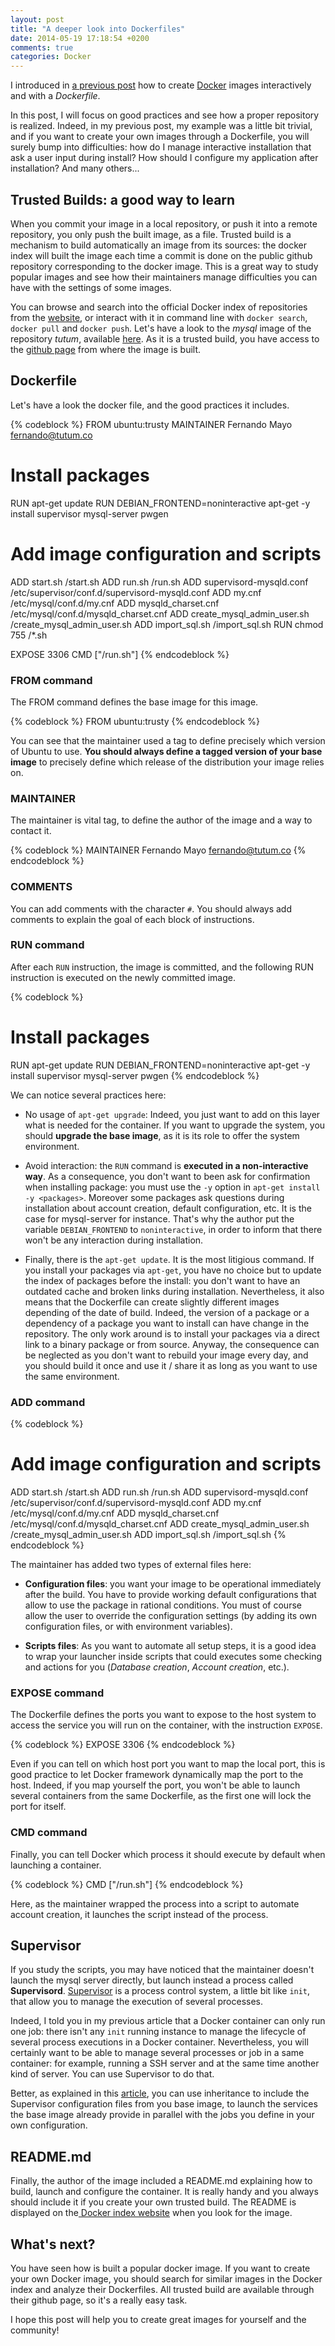 ```yaml
---
layout: post
title: "A deeper look into Dockerfiles"
date: 2014-05-19 17:18:54 +0200
comments: true
categories: Docker
---
```


I introduced in [a previous post][first-look-dockerfiles] how to create [Docker][docker-site] images interactively and with a *Dockerfile*.

In this post, I will focus on good practices and see how a proper repository is realized. Indeed, in my previous post, my example was a little bit trivial, and if you want to create your own images through a Dockerfile, you will surely bump into difficulties: how do I manage interactive installation that ask a user input during install? How should I configure my application after installation? And many others...

<!-- More -->

Trusted Builds: a good way to learn
-----------------------------------

When you commit your image in a local repository, or push it into a remote repository, you only push the built image, as a file.
Trusted build is a mechanism to build automatically an image from its sources: the docker index will built the image each time a commit is done on the public github repository corresponding to the docker image.
This is a great way to study popular images and see how their maintainers manage difficulties you can have with the settings of some images.

You can browse and search into the official Docker index of repositories from the [website][docker-index], or interact with it in command line with `docker search`, `docker pull` and `docker push`.
Let's have a look to the *mysql* image of the repository *tutum*, available [here][tutum-mysql-docker]. As it is a trusted build, you have access to the [github page][tutum-mysql-github] from where the image is built.

Dockerfile
----------

Let's have a look the docker file, and the good practices it includes.

{% codeblock %}
FROM ubuntu:trusty
MAINTAINER Fernando Mayo <fernando@tutum.co>

# Install packages
RUN apt-get update
RUN DEBIAN_FRONTEND=noninteractive apt-get -y install supervisor mysql-server pwgen

# Add image configuration and scripts
ADD start.sh /start.sh
ADD run.sh /run.sh
ADD supervisord-mysqld.conf /etc/supervisor/conf.d/supervisord-mysqld.conf
ADD my.cnf /etc/mysql/conf.d/my.cnf
ADD mysqld_charset.cnf /etc/mysql/conf.d/mysqld_charset.cnf
ADD create_mysql_admin_user.sh /create_mysql_admin_user.sh
ADD import_sql.sh /import_sql.sh
RUN chmod 755 /\*.sh

EXPOSE 3306
CMD ["/run.sh"]
{% endcodeblock %}

### FROM command

The FROM command defines the base image for this image.

{% codeblock %}
FROM ubuntu:trusty
{% endcodeblock %}

You can see that the maintainer used a tag to define precisely which version of Ubuntu to use. **You should always define a tagged version of your base image** to precisely define which release of the distribution your image relies on.

### MAINTAINER

The maintainer is vital tag, to define the author of the image and a way to contact it.

{% codeblock %}
MAINTAINER Fernando Mayo <fernando@tutum.co>
{% endcodeblock %}

### COMMENTS

You can add comments with the character `#`. You should always add comments to explain the goal of each block of instructions.

### RUN command

After each `RUN` instruction, the image is committed, and the following RUN instruction is executed on the newly committed image.

{% codeblock %}
# Install packages
RUN apt-get update
RUN DEBIAN_FRONTEND=noninteractive apt-get -y install supervisor mysql-server pwgen
{% endcodeblock %}

We can notice several practices here:

 - No usage of `apt-get upgrade`: Indeed, you just want to add on this layer what is needed for the container. If you want to upgrade the system, you should **upgrade the base image**, as it is its role to offer the system environment.

 - Avoid interaction: the `RUN` command is **executed in a non-interactive way**. As a consequence, you don't want to been ask for confirmation when installing package: you must use the `-y` option in `apt-get install -y <packages>`. Moreover some packages ask questions during installation about account creation, default configuration, etc. It is the case for mysql-server for instance. That's why the author put the variable `DEBIAN_FRONTEND` to `noninteractive`, in order to inform that there won't be any interaction during installation.

 - Finally, there is the `apt-get update`. It is the most litigious command. If you install your packages via `apt-get`, you have no choice but to update the index of packages before the install: you don't want to have an outdated cache and broken links during installation. Nevertheless, it also means that the Dockerfile can create slightly different images depending of the date of build. Indeed, the version of a package or a dependency of a package you want to install can have change in the repository. The only work around is to install your packages via a direct link to a binary package or from source. Anyway, the consequence can be neglected as you don't want to rebuild your image every day, and you should build it once and use it / share it as long as you want to use the same environment.

### ADD command

{% codeblock %}
# Add image configuration and scripts
ADD start.sh /start.sh
ADD run.sh /run.sh
ADD supervisord-mysqld.conf /etc/supervisor/conf.d/supervisord-mysqld.conf
ADD my.cnf /etc/mysql/conf.d/my.cnf
ADD mysqld_charset.cnf /etc/mysql/conf.d/mysqld_charset.cnf
ADD create_mysql_admin_user.sh /create_mysql_admin_user.sh
ADD import_sql.sh /import_sql.sh
{% endcodeblock %}

The maintainer has added two types of external files here:

 -  **Configuration files**: you want your image to be operational immediately after the build. You have to provide working default configurations that allow to use the package in rational conditions. You must of course allow the user to override the configuration settings (by adding its own configuration files, or with environment variables).

 - **Scripts files**: As you want to automate all setup steps, it is a good idea to wrap your launcher inside scripts that could executes some  checking and actions for you (*Database creation*, *Account creation*, etc.).

### EXPOSE command

The Dockerfile defines the ports you want to expose to the host system to access the service you will run on the container, with the instruction `EXPOSE`.

{% codeblock %}
EXPOSE 3306
{% endcodeblock %}

Even if you can tell on which host port you want to map the local port, this is good practice to let Docker framework dynamically map the port to the host. Indeed, if you map yourself the port, you won't be able to launch several containers from the same Dockerfile, as the first one will lock the port for itself.

### CMD command

Finally, you can tell Docker which process it should execute by default when launching a container.

{% codeblock %}
CMD ["/run.sh"]
{% endcodeblock %}

Here, as the maintainer wrapped the process into a script to automate account creation, it launches the script instead of the process.

Supervisor
----------

If you study the scripts, you may have noticed that the maintainer doesn't launch the mysql server directly, but launch instead a process called **Supervisord**. [Supervisor][supervisord-site] is a process control system, a little bit like `init`, that allow you to manage the execution of several processes.

Indeed, I told you in my previous article that a Docker container can only run one job: there isn't any `init` running instance to manage the lifecycle of several process executions in a Docker container. Nevertheless, you will certainly want to be able to manage several processes or job in a same container: for example, running a SSH server and at the same time another kind of server. You can use Supervisor to do that.

Better, as explained in this [article][supervisor-docker], you can use inheritance to include the Supervisor configuration files from you base image, to launch the services the base image already provide in parallel with the jobs you define in your own configuration.

README.md
---------

Finally, the author of the image included a README.md explaining how to build, launch and configure the container. It is really handy and you always should include it if you create your own trusted build. The README is displayed on the[ Docker index website][tutum-mysql-docker] when you look for the image.

What's next?
------------

You have seen how is built a popular docker image. If you want to create your own Docker image, you should search for similar images in the Docker index and analyze their Dockerfiles. All trusted build are available through their github page, so it's a really easy task.

I hope this post will help you to create great images for yourself and the community!

[first-look-dockerfiles]: http://pierre-jean.baraud.fr/blog/2014/05/14/fist-look-dockerfile/
[docker-site]: https://www.docker.io/
[docker-index]: https://index.docker.io/
[tutum-mysql-docker]: https://index.docker.io/u/tutum/mysql/
[tutum-mysql-github]: https://github.com/tutumcloud/tutum-docker-mysql
[supervisord-site]: http://supervisord.org/
[supervisor-docker]: http://blog.trifork.com/2014/03/11/using-supervisor-with-docker-to-manage-processes-supporting-image-inheritance/

